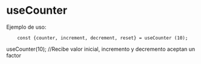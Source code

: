 # useCounter 

Ejemplo de uso:
```
    const {counter, increment, decrement, reset} = useCounter (10);
```

useCounter(10); //Recibe valor inicial, incremento y decremento aceptan un factor